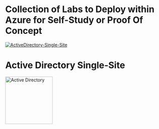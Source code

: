 # Collection of Labs to Deploy within Azure for Self-Study or Proof Of Concept
[![ActiveDirectory-Single-Site](https://github.com/elliottfieldsjr/KillerHomeLab-Bicep/actions/workflows/ActiveDirectory-Single-Site.yml/badge.svg)](https://github.com/elliottfieldsjr/KillerHomeLab-Bicep/actions/workflows/ActiveDirectory-Single-Site.yml)

# Active Directory Single-Site
<img src="../x_Images/ActiveDirectorySingleSite.png" alt="Active Directory" width="150">